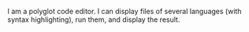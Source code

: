I am a polyglot code editor. I can display files of several languages (with syntax highlighting), run them, and display the result.